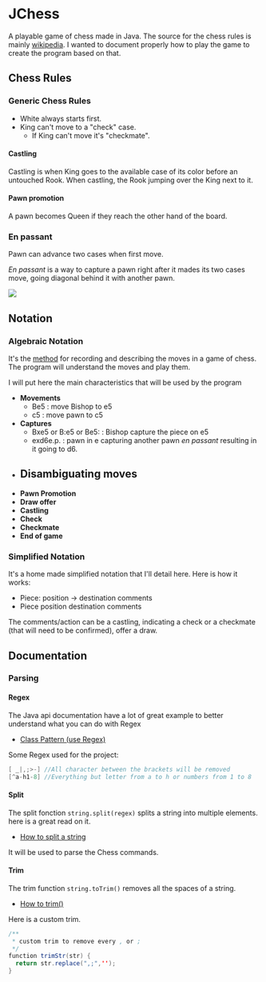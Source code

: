# JChess 

A playable game of chess made in Java. The source for the chess rules is mainly [wikipedia](https://en.wikipedia.org/wiki/Chess).
I wanted to document properly how to play the game to create the program based on that.

## Chess Rules

### Generic Chess Rules

- White always starts first.
- King can't move to a "check" case.
	- If King can't move it's "checkmate". 

#### Castling


Castling is when King goes to the available case of its color before an untouched Rook. When castling, the Rook jumping over the King next to it.

#### Pawn promotion

A pawn becomes Queen if they reach the other hand of the board.

### En passant
Pawn can advance two cases when first move.

*En passant* is a way to capture a pawn right after it mades its two cases move, going diagonal behind it with another pawn.

![](https://upload.wikimedia.org/wikipedia/commons/0/09/Ajedrez_animaci%C3%B3n_en_passant.gif)

## Notation
### Algebraic Notation
It's the [method](https://en.wikipedia.org/wiki/Algebraic_notation_(chess)) for recording and describing the moves in a game of chess.
The program will understand the moves and play them.

I will put here the main characteristics that will be used by the program

- **Movements**
	- Be5 : move Bishop to e5
	- c5 : move pawn to c5
- **Captures**
	- Bxe5 or B:e5 or Be5: : Bishop capture the piece on e5
	- exd6e.p. : pawn in e capturing another pawn *en passant* resulting in it going to d6.
- **Disambiguating moves**
	- 
- **Pawn Promotion**
- **Draw offer**
- **Castling**
- **Check**
- **Checkmate**
- **End of game**

### Simplified Notation
It's a home made simplified notation that I'll detail here. Here is how it works:

- Piece: position -> destination comments 
- Piece position destination comments

The comments/action can be a castling, indicating a check or a checkmate (that will need to be confirmed), offer a draw. 


## Documentation

### Parsing

#### Regex
The Java api documentation have a lot of great example to better understand what you can do with Regex

- [Class Pattern (use Regex)](http://docs.oracle.com/javase/8/docs/api/java/util/regex/Pattern.html#sum)

Some Regex used for the project:

```java
[ _|,;>-] //All character between the brackets will be removed
[^a-h1-8] //Everything but letter from a to h or numbers from 1 to 8
```

#### Split

The split fonction `string.split(regex)` splits a string into multiple elements. here is a great read on it.
- [How to split a string](https://www.mkyong.com/java/java-how-to-split-a-string/)

It will be used to parse the Chess commands.

#### Trim
The trim function `string.toTrim()` removes all the spaces of a string.

- [How to trim()](https://www.tutorialspoint.com/java/java_string_trim.htm)

Here is a custom trim.

```java
/**
 * custom trim to remove every , or ;
 */
function trimStr(str) {
  return str.replace(",;",'');
}
```



